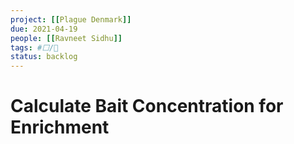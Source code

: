```yaml
---
project: [[Plague Denmark]]
due: 2021-04-19
people: [[Ravneet Sidhu]]
tags: #⬜/🚂 
status: backlog
---
```


# Calculate Bait Concentration for Enrichment